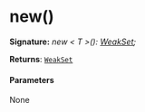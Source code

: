 # new()





**Signature:** _new < T >(): [WeakSet](../../es6-collections/interface/weakset.md)<T>;_

**Returns**: [`WeakSet`](../../es6-collections/interface/weakset.md)<T>





#### Parameters
None


